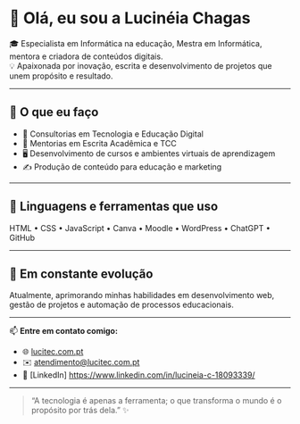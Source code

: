 # 🌸 Olá, eu sou a Lucinéia Chagas

🎓 Especialista em Informática na educação, Mestra em Informática, mentora e criadora de conteúdos digitais.  
💡 Apaixonada por inovação, escrita e desenvolvimento de projetos que unem propósito e resultado.

---

## 🚀 O que eu faço
- 💼 Consultorias em Tecnologia e Educação Digital  
- 🧭 Mentorias em Escrita Acadêmica e TCC  
- 🖥️ Desenvolvimento de cursos e ambientes virtuais de aprendizagem  
- ✍️ Produção de conteúdo para educação e marketing

---

## 🧩 Linguagens e ferramentas que uso
HTML • CSS • JavaScript • Canva • Moodle • WordPress • ChatGPT • GitHub

---

## 🌱 Em constante evolução
Atualmente, aprimorando minhas habilidades em desenvolvimento web, gestão de projetos e automação de processos educacionais.

---

📫 **Entre em contato comigo:**
- 🌐 [lucitec.com.pt](https://lucitec.com.pt)
- ✉️ atendimento@lucitec.com.pt
- 💼 [LinkedIn] https://www.linkedin.com/in/lucineia-c-18093339/

---

> “A tecnologia é apenas a ferramenta; o que transforma o mundo é o propósito por trás dela.” ✨
